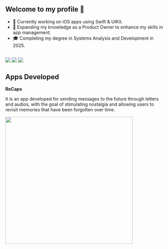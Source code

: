 ## Welcome to my profile 👋

- 🔭 Currently working on iOS apps using Swift & UIKit.
- 🌱 Expanding my knowledge as a Product Owner to enhance my skills in app management.
- 🎓 Completing my degree in Systems Analysis and Development in 2025.

##

<div> 
  <a href="https://instagram.com/brgabrielfonseca" target="_blank"><img src="https://img.shields.io/badge/-Instagram-%23E4405F?style=for-the-badge&logo=instagram&logoColor=white" target="_blank"></a>
  <a href = "mailto:brgabrielfonseca@gmail.com"><img src="https://img.shields.io/badge/-Gmail-%23333?style=for-the-badge&logo=gmail&logoColor=white" target="_blank"></a>
  <a href= "https://www.linkedin.com/in/gabriel-fonseca-8440181a7/" target="_blank"><img src="https://img.shields.io/badge/-LinkedIn-%230077B5?style=for-the-badge&logo=linkedin&logoColor=white" target="_blank"></a> 
</div>

## Apps Developed

<b>ReCaps</b>

It is an app developed for sending messages to the future through letters and audios, with the goal of stimulating nostalgia and allowing users to revisit memories that have been forgotten over time.

<img src="https://github.com/user-attachments/assets/bc1aefba-64e7-48b4-87c9-a6ee465e5932" width="400">

